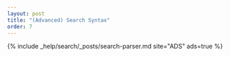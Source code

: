 ```yaml
---
layout: post
title: "(Advanced) Search Syntax"
order: 7
---
```


{% include _help/search/_posts/search-parser.md site="ADS" ads=true %}